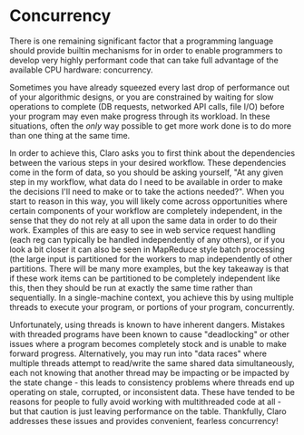 # Concurrency

There is one remaining significant factor that a programming language should provide builtin mechanisms for in order to
enable programmers to develop very highly performant code that can take full advantage of the available CPU hardware:
concurrency.

Sometimes you have already squeezed every last drop of performance out of your algorithmic designs, or you are
constrained by waiting for slow operations to complete (DB requests, networked API calls, file I/O) before your program
may even make progress through its workload. In these situations, often the *only* way possible to get more work done is
to do more than one thing at the same time.

In order to achieve this, Claro asks you to first think about the dependencies between the various steps in your desired
workflow. These dependencies come in the form of data, so you should be asking yourself, "At any given step in my
workflow, what data do I need to be available in order to make the decisions I'll need to make or to take the actions
needed?". When you start to reason in this way, you will likely come across opportunities where certain components of
your workflow are completely independent, in the sense that they do not rely at all upon the same data in order to do
their work. Examples of this are easy to see in web service request handling (each reg can typically be handled
independently of any others), or if you look a bit closer it can also be seen in MapReduce style batch processing (the
large input is partitioned for the workers to map independently of other partitions. There will be many more examples,
but the key takeaway is that if these work items can be partitioned to be completely independent like this, then they
should be run at exactly the same time rather than sequentially. In a single-machine context, you achieve this by using
multiple threads to execute your program, or portions of your program, concurrently.

Unfortunately, using threads is known to have inherent dangers. Mistakes with threaded programs have been known to
cause "deadlocking" or other issues where a program becomes completely stock and is unable to make forward progress.
Alternatively, you may run into "data races" where multiple threads attempt to read/write the same shared data
simultaneously, each not knowing that another thread may be impacting or be impacted by the state change - this leads to
consistency problems where threads end up operating on stale, corrupted, or inconsistent data. These have tended to be
reasons for people to fully avoid working with multithreaded code at all - but that caution is just leaving performance
on the table. Thankfully, Claro addresses these issues and provides convenient, fearless concurrency! 
